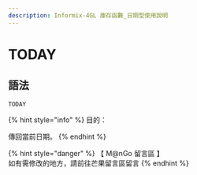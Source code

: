```yaml
---
description: Informix-4GL 庫存函數_日期型使用說明
---
```


# TODAY

## 語法

```
TODAY
```

{% hint style="info" %}
目的：

傳回當前日期。
{% endhint %}

{% hint style="danger" %}
【 M@nGo 留言區 】\
如有需修改的地方，請前往芒果留言區留言
{% endhint %}
